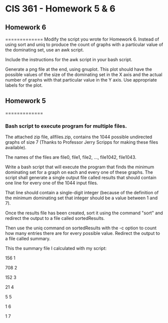 # CIS 361 - Homework 5 & 6
## Homework 6
=============
Modify the script you wrote for Homework 6. Instead of using sort and uniq to produce the count of graphs with a particular value of the dominating set, use an awk script.

Include the instructions for the awk script in your bash script.

Generate a png file at the end, using gnuplot. This plot should have the possible values of the size of the dominating set in the X axis and the actual number of graphs with that particular value in the Y axis. Use appropriate labels for the plot.

## Homework 5
=============
### Bash script to execute program for multiple files. 
The attached zip file, allfiles.zip, contains the 1044 possible undirected graphs of size 7 (Thanks to Professor Jerry Scripps for making these files available).

The names of the files are file0, file1, file2, ..., file1042, file1043.

Write a bash script that will execute the program that finds the minimum dominating set for a graph on each and every one of these graphs.
The script shall generate a single output file called results that should contain one line for every one of the 1044 input files.

That line should contain a single-digit integer (because of the definition of the minimum dominating set that integer should be a value between 1 and 7).

Once the results file has been created, sort it using the command "sort" and redirect the output to a file called sortedResults.

Then use the uniq command on sortedResults with the -c option to count how many entries there are for every possible value. Redirect the output to a file called summary.

This the summary file I calculated with my script:

156 1

708 2

152 3

21 4

5 5

1 6

1 7